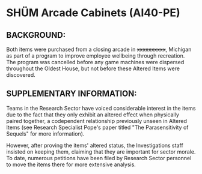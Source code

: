 # SHÜM Arcade Cabinets (AI40-PE)

## BACKGROUND:

Both items were purchased from a closing arcade in ~~xxxxxxxxxx~~, Michigan as part of a program to improve employee wellbeing through recreation. The program was cancelled before any game machines were dispersed throughout the Oldest House, but not before these Altered Items were discovered.

## SUPPLEMENTARY INFORMATION:

Teams in the Research Sector have voiced considerable interest in the items due to the fact that they only exhibit an altered effect when physically paired together, a codependent relationship previously unseen in Altered Items (see Research Specialist Pope's paper titled "The Parasensitivity of Sequels" for more information).

However, after proving the items' altered status, the Investigations staff insisted on keeping them, claiming that they are important for sector morale. To date, numerous petitions have been filed by Research Sector personnel to move the items there for more extensive analysis.
